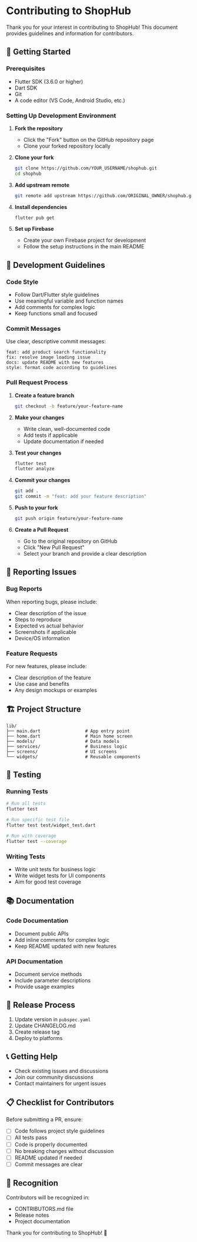 # Contributing to ShopHub

Thank you for your interest in contributing to ShopHub! This document provides guidelines and information for contributors.

## 🚀 Getting Started

### Prerequisites
- Flutter SDK (3.6.0 or higher)
- Dart SDK
- Git
- A code editor (VS Code, Android Studio, etc.)

### Setting Up Development Environment

1. **Fork the repository**
   - Click the "Fork" button on the GitHub repository page
   - Clone your forked repository locally

2. **Clone your fork**
   ```bash
   git clone https://github.com/YOUR_USERNAME/shophub.git
   cd shophub
   ```

3. **Add upstream remote**
   ```bash
   git remote add upstream https://github.com/ORIGINAL_OWNER/shophub.git
   ```

4. **Install dependencies**
   ```bash
   flutter pub get
   ```

5. **Set up Firebase**
   - Create your own Firebase project for development
   - Follow the setup instructions in the main README

## 📝 Development Guidelines

### Code Style
- Follow Dart/Flutter style guidelines
- Use meaningful variable and function names
- Add comments for complex logic
- Keep functions small and focused

### Commit Messages
Use clear, descriptive commit messages:
```
feat: add product search functionality
fix: resolve image loading issue
docs: update README with new features
style: format code according to guidelines
```

### Pull Request Process

1. **Create a feature branch**
   ```bash
   git checkout -b feature/your-feature-name
   ```

2. **Make your changes**
   - Write clean, well-documented code
   - Add tests if applicable
   - Update documentation if needed

3. **Test your changes**
   ```bash
   flutter test
   flutter analyze
   ```

4. **Commit your changes**
   ```bash
   git add .
   git commit -m "feat: add your feature description"
   ```

5. **Push to your fork**
   ```bash
   git push origin feature/your-feature-name
   ```

6. **Create a Pull Request**
   - Go to the original repository on GitHub
   - Click "New Pull Request"
   - Select your branch and provide a clear description

## 🐛 Reporting Issues

### Bug Reports
When reporting bugs, please include:
- Clear description of the issue
- Steps to reproduce
- Expected vs actual behavior
- Screenshots if applicable
- Device/OS information

### Feature Requests
For new features, please include:
- Clear description of the feature
- Use case and benefits
- Any design mockups or examples

## 🏗️ Project Structure

```
lib/
├── main.dart                 # App entry point
├── home.dart                 # Main home screen
├── models/                   # Data models
├── services/                 # Business logic
├── screens/                  # UI screens
└── widgets/                  # Reusable components
```

## 🧪 Testing

### Running Tests
```bash
# Run all tests
flutter test

# Run specific test file
flutter test test/widget_test.dart

# Run with coverage
flutter test --coverage
```

### Writing Tests
- Write unit tests for business logic
- Write widget tests for UI components
- Aim for good test coverage

## 📚 Documentation

### Code Documentation
- Document public APIs
- Add inline comments for complex logic
- Keep README updated with new features

### API Documentation
- Document service methods
- Include parameter descriptions
- Provide usage examples

## 🔄 Release Process

1. Update version in `pubspec.yaml`
2. Update CHANGELOG.md
3. Create release tag
4. Deploy to platforms

## 📞 Getting Help

- Check existing issues and discussions
- Join our community discussions
- Contact maintainers for urgent issues

## 📋 Checklist for Contributors

Before submitting a PR, ensure:
- [ ] Code follows project style guidelines
- [ ] All tests pass
- [ ] Code is properly documented
- [ ] No breaking changes without discussion
- [ ] README updated if needed
- [ ] Commit messages are clear

## 🎉 Recognition

Contributors will be recognized in:
- CONTRIBUTORS.md file
- Release notes
- Project documentation

Thank you for contributing to ShopHub! 🚀
